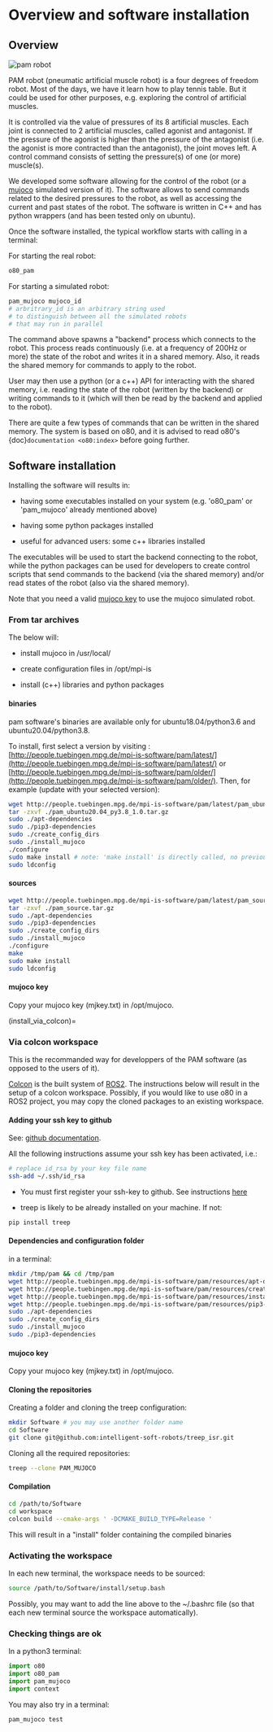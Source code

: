 # Overview and software installation

## Overview

![pam robot](https://ei.is.tuebingen.mpg.de/uploads/publication/image/18667/2PAMcompressed.jpg)

PAM robot (pneumatic artificial muscle robot) is a four degrees of freedom robot. Most of the days, we have it learn how to play tennis table. But it could be used for other purposes, e.g. exploring the control of artificial muscles.

It is controlled via the value of pressures of its 8 artificial muscles. Each joint is connected to 2 artificial muscles, called agonist and antagonist. If the pressure of the agonist is higher than the pressure of the antagonist (i.e. the agonist is more contracted than the antagonist), the joint moves left. A control command consists of setting the pressure(s) of one (or more) muscle(s).

We developed some software allowing for the control of the robot (or a [mujoco](http://www.mujoco.org/) simulated version of it). The software allows to send commands related to the desired pressures to the robot, as well as accessing the current and past states of the robot. The software is written in C++ and has python wrappers (and has been tested only on ubuntu).

Once the software installed, the typical workflow starts with calling in a terminal:

For starting the real robot:

```bash
o80_pam
```

For starting a simulated robot:

```bash
pam_mujoco mujoco_id
# arbritrary_id is an arbitrary string used
# to distinguish between all the simulated robots
# that may run in parallel
```

The command above spawns a "backend" process which connects to the robot. This process reads continuously (i.e. at a frequency of 200Hz or more) the state of the robot and writes it in a shared memory. Also, it reads the shared memory for commands to apply to the robot. 

User may then use a python (or a c++) API for interacting with the shared memory, i.e. reading the state of the robot (written by the backend) or writing commands to it (which will then be read by the backend and applied to the robot).

There are quite a few types of commands that can be written in the shared memory. The system is based on o80, and it is advised to read o80's {doc}`documentation <o80:index>` before going further.

## Software installation 

Installing the software will results in:

- having some executables installed on your system (e.g. 'o80_pam' or 'pam_mujoco' already mentioned above)
 
- having some python packages installed
 
- useful for advanced users: some c++ libraries installed

The executables will be used to start the backend connecting to the robot, while the python packages can be used for developers to create control scripts that send commands to the backend (via the shared memory) and/or read states of the robot (also via the shared memory).

Note that you need a valid [mujoco key](https://www.roboti.us/license.html) to use the mujoco simulated robot.  

### From tar archives

The below will:

- install mujoco in /usr/local/
 
- create configuration files in /opt/mpi-is
 
- install (c++) libraries and python packages

#### binaries

pam software's binaries are available only for ubuntu18.04/python3.6 and ubuntu20.04/python3.8.

To install, first select a version by visiting : [http://people.tuebingen.mpg.de/mpi-is-software/pam/latest/](http://people.tuebingen.mpg.de/mpi-is-software/pam/latest/) or [http://people.tuebingen.mpg.de/mpi-is-software/pam/older/](http://people.tuebingen.mpg.de/mpi-is-software/pam/older/). Then, for example (update with your selected version):

```bash
wget http://people.tuebingen.mpg.de/mpi-is-software/pam/latest/pam_ubuntu20.04_py3.8_1.0.tar.gz
tar -zxvf ./pam_ubuntu20.04_py3.8_1.0.tar.gz
sudo ./apt-dependencies
sudo ./pip3-dependencies
sudo ./create_config_dirs
sudo ./install_mujoco
./configure
sudo make install # note: 'make install' is directly called, no previous call to 'make'
sudo ldconfig
```

#### sources

```bash
wget http://people.tuebingen.mpg.de/mpi-is-software/pam/latest/pam_source.tar.gz
tar -zxvf ./pam_source.tar.gz
sudo ./apt-dependencies
sudo ./pip3-dependencies
sudo ./create_config_dirs
sudo ./install_mujoco
./configure
make
sudo make install
sudo ldconfig
```

#### mujoco key

Copy your mujoco key (mjkey.txt) in /opt/mujoco.


(install_via_colcon)=

### Via colcon workspace

This is the recommanded way for developpers of the PAM software (as opposed to the users of it).

[Colcon](https://colcon.readthedocs.io/en/released/) is the built system of [ROS2](https://docs.ros.org/en/foxy/index.html).
The instructions below will result in the setup of a colcon workspace. Possibly, if you would like to use o80 in a ROS2 project, you may copy the cloned packages to an existing workspace.

#### Adding your ssh key to github

See: [github documentation](https://help.github.com/en/github/authenticating-to-github/connecting-to-github-with-ssh).

All the following instructions assume your ssh key has been activated, i.e.:

```bash
# replace id_rsa by your key file name
ssh-add ~/.ssh/id_rsa
```

- You must first register your ssh-key to github. See instructions [here](https://docs.github.com/en/github/authenticating-to-github/generating-a-new-ssh-key-and-adding-it-to-the-ssh-agent)

- treep is likely to be already installed on your machine. If not:
```bash
pip install treep
```

#### Dependencies and configuration folder

in a terminal:

```bash
mkdir /tmp/pam && cd /tmp/pam
wget http://people.tuebingen.mpg.de/mpi-is-software/pam/resources/apt-dependencies
wget http://people.tuebingen.mpg.de/mpi-is-software/pam/resources/create_config_dirs
wget http://people.tuebingen.mpg.de/mpi-is-software/pam/resources/install_mujoco
wget http://people.tuebingen.mpg.de/mpi-is-software/pam/resources/pip3-dependencies
sudo ./apt-dependencies
sudo ./create_config_dirs
sudo ./install_mujoco
sudo ./pip3-dependencies
```

#### mujoco key

Copy your mujoco key (mjkey.txt) in /opt/mujoco.

#### Cloning the repositories

Creating a folder and cloning the treep configuration:

```bash
mkdir Software # you may use another folder name
cd Software
git clone git@github.com:intelligent-soft-robots/treep_isr.git
```

Cloning all the required repositories:

```bash
treep --clone PAM_MUJOCO
```

#### Compilation

```bash
cd /path/to/Software
cd workspace
colcon build --cmake-args ' -DCMAKE_BUILD_TYPE=Release '
```

This will result in a "install" folder containing the compiled binaries

### Activating the workspace

In each new terminal, the workspace needs to be sourced:

```bash
source /path/to/Software/install/setup.bash
```

Possibly, you may want to add the line above to the ~/.bashrc file (so that each new terminal source the workspace automatically).


###  Checking things are ok

In a python3 terminal:

```python
import o80
import o80_pam
import pam_mujoco
import context
```
You may also try in a terminal:

```bash
pam_mujoco test
```
